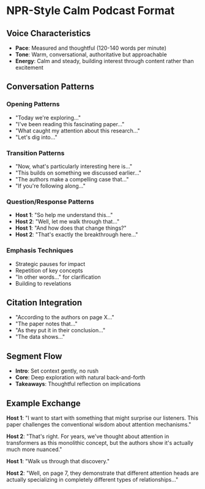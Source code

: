 # NPR-Style Calm Podcast Format

## Voice Characteristics
- **Pace**: Measured and thoughtful (120-140 words per minute)
- **Tone**: Warm, conversational, authoritative but approachable
- **Energy**: Calm and steady, building interest through content rather than excitement

## Conversation Patterns

### Opening Patterns
- "Today we're exploring..."
- "I've been reading this fascinating paper..."
- "What caught my attention about this research..."
- "Let's dig into..."

### Transition Patterns
- "Now, what's particularly interesting here is..."
- "This builds on something we discussed earlier..."
- "The authors make a compelling case that..."
- "If you're following along..."

### Question/Response Patterns
- **Host 1**: "So help me understand this..."
- **Host 2**: "Well, let me walk through that..."
- **Host 1**: "And how does that change things?"
- **Host 2**: "That's exactly the breakthrough here..."

### Emphasis Techniques
- Strategic pauses for impact
- Repetition of key concepts
- "In other words..." for clarification
- Building to revelations

## Citation Integration
- "According to the authors on page X..."
- "The paper notes that..."
- "As they put it in their conclusion..."
- "The data shows..."

## Segment Flow
- **Intro**: Set context gently, no rush
- **Core**: Deep exploration with natural back-and-forth
- **Takeaways**: Thoughtful reflection on implications

## Example Exchange
**Host 1**: "I want to start with something that might surprise our listeners. This paper challenges the conventional wisdom about attention mechanisms."

**Host 2**: "That's right. For years, we've thought about attention in transformers as this monolithic concept, but the authors show it's actually much more nuanced."

**Host 1**: "Walk us through that discovery."

**Host 2**: "Well, on page 7, they demonstrate that different attention heads are actually specializing in completely different types of relationships..."